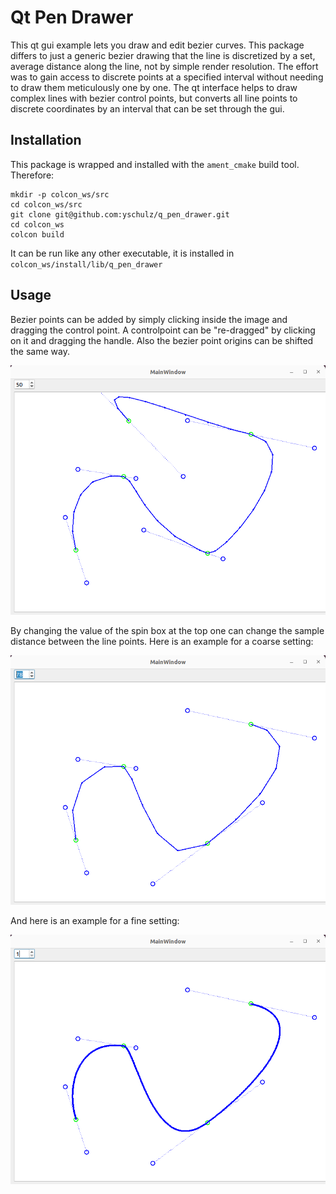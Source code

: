 #  Qt Pen Drawer

This qt gui example lets you draw and edit bezier curves. This package differs to just a generic bezier drawing that the line is discretized by a set, average distance along the line, not by simple render resolution. The effort was to gain access to discrete points at a specified interval without needing to draw them meticulously one by one. The qt interface helps to draw complex lines with bezier control points, but converts all line points to discrete coordinates by an interval that can be set through the gui.

## Installation

This package is wrapped and installed with the `ament_cmake` build tool. Therefore:
```
mkdir -p colcon_ws/src
cd colcon_ws/src
git clone git@github.com:yschulz/q_pen_drawer.git
cd colcon_ws
colcon build
```

It can be run like any other executable, it is installed in `colcon_ws/install/lib/q_pen_drawer`

## Usage

Bezier points can be added by simply clicking inside the image and dragging the control point. A controlpoint can be "re-dragged" by clicking on it and dragging the handle. Also the bezier point origins can be shifted the same way.

![Editing](resource/editing.png)

By changing the value of the spin box at the top one can change the sample distance between the line points. Here is an example for a coarse setting:

![alt text](coarse_res.png)

And here is an example for a fine setting:

![alt text](fine_res.png)